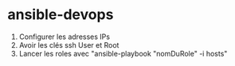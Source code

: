 # ansible-devops

1. Configurer les adresses IPs
2. Avoir les clés ssh User et Root
3. Lancer les roles avec "ansible-playbook "nomDuRole" -i hosts"
